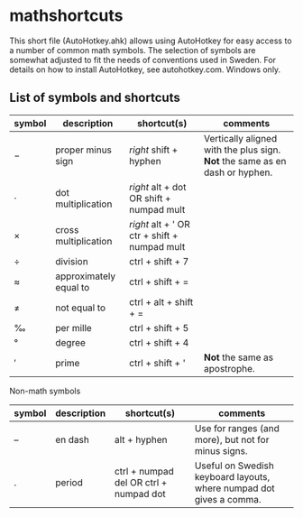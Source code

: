 # mathshortcuts
This short file (AutoHotkey.ahk) allows using AutoHotkey for easy access to a number of common math symbols. The selection of symbols are somewhat adjusted to fit the needs of conventions used in Sweden. For details on how to install AutoHotkey, see autohotkey.com. Windows only.

## List of symbols and shortcuts
| symbol | description | shortcut(s) | comments |
|---|---|---|---|
| − | proper minus sign | *right* shift + hyphen | Vertically aligned with the plus sign. **Not** the same as en dash or hyphen. |
| · | dot multiplication | *right* alt + dot OR shift + numpad mult |
| × | cross multiplication | *right* alt + ' OR ctr + shift + numpad mult |
| ÷ | division | ctrl + shift + 7 |
| ≈ | approximately equal to | ctrl + shift + = |
| ≠ | not equal to | ctrl + alt + shift + = |
| ‰ | per mille | ctrl + shift + 5 |
| ° | degree | ctrl + shift + 4 |
| ′ | prime | ctrl + shift + ' | **Not** the same as apostrophe. |

Non-math symbols

| symbol | description | shortcut(s) | comments |
|---|---|---|---|
| – | en dash | alt + hyphen | Use for ranges (and more), but not for minus signs. |
| . | period | ctrl + numpad del OR ctrl + numpad dot | Useful on Swedish keyboard layouts, where numpad dot gives a comma. |
